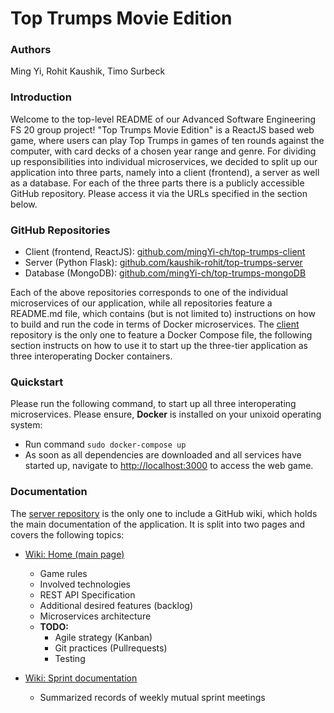 # Top Trumps Movie Edition

### Authors
Ming Yi, Rohit Kaushik, Timo Surbeck

### Introduction
Welcome to the top-level README of our Advanced Software Engineering FS 20 group project! "Top Trumps Movie Edition" is a ReactJS based web game, where users can play Top Trumps in games of ten rounds against the computer, with card decks of a chosen year range and genre. For dividing up responsibilities into individual microservices, we decided to split up our application into three parts, namely 
into a client (frontend), a server as well as a database. For each of the three parts there is a publicly accessible GitHub repository. Please access it via the URLs specified in the section below.

### GitHub Repositories
- Client (frontend, ReactJS): [github.com/mingYi-ch/top-trumps-client](https://github.com/mingYi-ch/top-trumps-client)
- Server (Python Flask): [github.com/kaushik-rohit/top-trumps-server](https://github.com/kaushik-rohit/top-trumps-server)
- Database (MongoDB): [github.com/mingYi-ch/top-trumps-mongoDB](https://github.com/mingYi-ch/top-trumps-mongoDB)

Each of the above repositories corresponds to one of the individual microservices of our application, while all repositories feature a README.md file, which contains (but is not limited to) instructions on how to build and run the code in terms of Docker microservices. The [client](github.com/mingYi-ch/top-trumps-client) repository is the only one to feature a Docker Compose file, the following section instructs on how to use it to start up the three-tier application as three interoperating Docker containers.

### Quickstart
Please run the following command, to start up all three interoperating microservices. Please ensure, **Docker** is installed on your unixoid operating system:
- Run command ``sudo docker-compose up``
- As soon as all dependencies are downloaded and all services have started up, navigate to [http://localhost:3000](http://localhost:3000) to access the web game.

### Documentation
The [server repository](github.com/kaushik-rohit/top-trumps-server) is the only one to include a GitHub wiki, which holds the main documentation of the application. It is split into two pages and covers the following topics:
- [Wiki: Home (main page)](https://github.com/kaushik-rohit/top-trumps-server/wiki)
    - Game rules
    - Involved technologies
    - REST API Specification
    - Additional desired features (backlog)
    - Microservices architecture
    - **TODO:**
        - Agile strategy (Kanban)
        - Git practices (Pullrequests)
        - Testing

- [Wiki: Sprint documentation](https://github.com/kaushik-rohit/top-trumps-server/wiki/Sprint-Documentation)
    - Summarized records of weekly mutual sprint meetings
